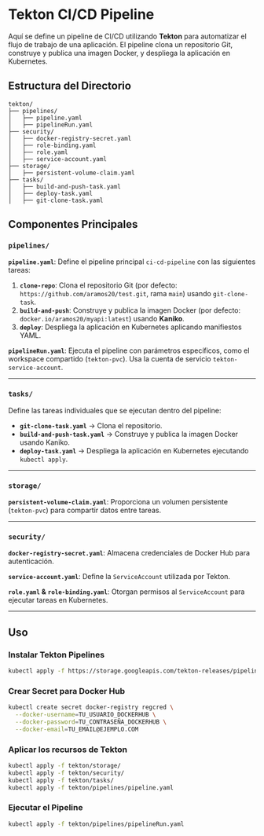 # Tekton CI/CD Pipeline

Aquí se define un pipeline de CI/CD utilizando **Tekton** para automatizar el flujo de trabajo de una aplicación. El pipeline clona un repositorio Git, construye y publica una imagen Docker, y despliega la aplicación en Kubernetes.

## Estructura del Directorio
```
tekton/
├── pipelines/
│   ├── pipeline.yaml
│   ├── pipelineRun.yaml
├── security/
│   ├── docker-registry-secret.yaml
│   ├── role-binding.yaml
│   ├── role.yaml
│   ├── service-account.yaml
├── storage/
│   ├── persistent-volume-claim.yaml
├── tasks/
│   ├── build-and-push-task.yaml
│   ├── deploy-task.yaml
│   ├── git-clone-task.yaml
```

## Componentes Principales

### `pipelines/`
 **`pipeline.yaml`**: Define el pipeline principal `ci-cd-pipeline` con las siguientes tareas:

1. **`clone-repo`**: Clona el repositorio Git (por defecto: `https://github.com/aramos20/test.git`, rama `main`) usando `git-clone-task`.
2. **`build-and-push`**: Construye y publica la imagen Docker (por defecto: `docker.io/aramos20/myapi:latest`) usando **Kaniko**.
3. **`deploy`**: Despliega la aplicación en Kubernetes aplicando manifiestos YAML.

 **`pipelineRun.yaml`**: Ejecuta el pipeline con parámetros específicos, como el workspace compartido (`tekton-pvc`). Usa la cuenta de servicio `tekton-service-account`.

---

### `tasks/`
Define las tareas individuales que se ejecutan dentro del pipeline:

- **`git-clone-task.yaml`** → Clona el repositorio.
- **`build-and-push-task.yaml`** → Construye y publica la imagen Docker usando Kaniko.
- **`deploy-task.yaml`** → Despliega la aplicación en Kubernetes ejecutando `kubectl apply`.

---

### `storage/`
 **`persistent-volume-claim.yaml`**: Proporciona un volumen persistente (`tekton-pvc`) para compartir datos entre tareas.

---

### `security/`
 **`docker-registry-secret.yaml`**: Almacena credenciales de Docker Hub para autenticación.

 **`service-account.yaml`**: Define la `ServiceAccount` utilizada por Tekton.

 **`role.yaml` & `role-binding.yaml`**: Otorgan permisos al `ServiceAccount` para ejecutar tareas en Kubernetes.

---

## Uso

### Instalar Tekton Pipelines
```bash
kubectl apply -f https://storage.googleapis.com/tekton-releases/pipeline/latest/release.yaml
```

### Crear Secret para Docker Hub
```bash
kubectl create secret docker-registry regcred \
  --docker-username=TU_USUARIO_DOCKERHUB \
  --docker-password=TU_CONTRASEÑA_DOCKERHUB \
  --docker-email=TU_EMAIL@EJEMPLO.COM
```

### Aplicar los recursos de Tekton
```bash
kubectl apply -f tekton/storage/
kubectl apply -f tekton/security/
kubectl apply -f tekton/tasks/
kubectl apply -f tekton/pipelines/pipeline.yaml
```

### Ejecutar el Pipeline
```bash
kubectl apply -f tekton/pipelines/pipelineRun.yaml
```
